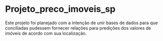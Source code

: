 # Projeto_preco_imoveis_sp
 Este projeto foi planejado com a intenção de unir bases de dados para que conciliadas pudessem fornecer relações para predições dos valores de imóveis de acordo com sua localização.
